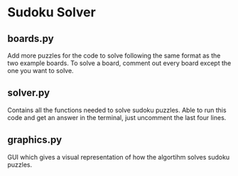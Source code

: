 # Sudoku Solver

## boards.py

Add more puzzles for the code to solve following the same format as the two example boards. To solve a board, comment out every board except the one you want to solve.

## solver.py

Contains all the functions needed to solve sudoku puzzles. Able to run this code and get an answer in the terminal, just uncomment the last four lines.

## graphics.py

GUI which gives a visual representation of how the algortihm solves sudoku puzzles. 


